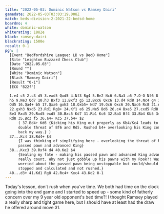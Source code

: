 ```yaml
---
title: "2022-05-03: Dominic Watson vs Ramsey Dairi"
gamedate: 2022-05-03T03:03:19.008Z
match: beds-division-2-2021-22-bedsd-home
boardno: 4
white: dominic-watson
whiterating: 1882e
black: ramsey-dairi
blackrating: 1500e
result: 0-1
pgn: |
  [Event "Bedfordshire League: LB vs BedD Home"]
  [Site "Leighton Buzzard Chess Club"]
  [Date "2022.05.03"]
  [Round ""]
  [White "Dominic Watson"]
  [Black "Ramsey Dairi"]
  [Result "0-1"]
  [ECO "B22f"]

  1.e4 c5 2.c3 d5 3.exd5 Qxd5 4.Nf3 Bg4 5.Be2 Nc6 6.Na3 a6 7.O-O Nf6 8.Nc2 
  h5 9.Ne3 Qd7 10.h3 Bxf3 11.Bxf3 g5 12.Bxc6 Qxc6 13.d4 Rd8 14.Nc4 g4 15.Ne5
  Qd5 16.Qa4+ b5 17.Qxa6 gxh3 18.Qxb5+ Nd7 19.Qc6 Qxc6 20.Nxc6 Rc8 21.d5 Nf6
  22.gxh3 Nxd5 23.Rd1 Rg8+ 24.Kf1 e6 25.Ne5 Bd6 26.c4 Bxe5 27.cxd5 Rd8 28.
  Be3 Rxd5 29.Rxd5 exd5 30.Bxc5 Kd7 31.Rb1 Kc6 32.Ba3 Bf4 33.Bb4 Kb5 34.Rd1 
  Rd8 35.Bc3 f5 36.a4+ Kc5 37.b4+ $2 
      ( 37.Bd4+ Kd6 {Kicking his King out properly as Kb4/Kc4 leads to 
      double threat of Bf6 and Rd5. Rushed b4+ overlooking his King coming 
      back my way.} )
  37...Kc4 38.Rd4+ $4 
      {I was thinking of simplifying here - overlooking the threat of his 
      passed pawn and advanced King}
  38...Kxc3 39.Rxf4 d4 40.Ke2 $4 
      {Sealing my fate - making his passed pawn and advanced King advantage 
      really count. Why not just gobble up his pawns with my Rook?! Was 
      worried about the passed pawn being unstoppable but could/should have 
      stopped and calculated and not rushed.}
  40...d3+ 41.Kd1 Rg8 42.Rc4+ Kxc4 43.Kd2 0-1
---
```

Today's lesson, don't rush when you've time. We both had time on the clock going into the end game and I started to speed up - some kind of fatherly concern over my 9 year old opponent's bed time?! I thought Ramsey played a really sharp and tight game here, but I should have at least had the draw he offered around move 31.
